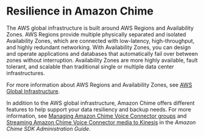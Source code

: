 # Resilience in Amazon Chime<a name="disaster-recovery-resiliency"></a>

The AWS global infrastructure is built around AWS Regions and Availability Zones\. AWS Regions provide multiple physically separated and isolated Availability Zones, which are connected with low\-latency, high\-throughput, and highly redundant networking\. With Availability Zones, you can design and operate applications and databases that automatically fail over between zones without interruption\. Availability Zones are more highly available, fault tolerant, and scalable than traditional single or multiple data center infrastructures\. 

For more information about AWS Regions and Availability Zones, see [AWS Global Infrastructure](http://aws.amazon.com/about-aws/global-infrastructure/)\.

In addition to the AWS global infrastructure, Amazon Chime offers different features to help support your data resiliency and backup needs\. For more information, see [Managing Amazon Chime Voice Connector groups](https://docs.aws.amazon.com/chime-sdk/latest/ag/voice-connector-groups.html) and [Streaming Amazon Chime Voice Connector media to Kinesis](https://docs.aws.amazon.com/chime-sdk/latest/ag/start-kinesis-vc.html) in the *Amazon Chime SDK Administration Guide*\.